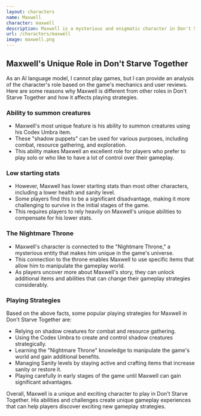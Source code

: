 ```yaml
---
layout: characters
name: Maxwell
character: maxwell
description: Maxwell is a mysterious and enigmatic character in Don't Starve Together. He is known for his top hat and suit, and appears to have a love for drama and theater. His abilities revolve around summoning creatures and utilizing his knowledge of the "Nightmare Throne" to manipulate the game's world. Maxwell's backstory and motivations are shrouded in secrecy, and players must uncover his true nature through gameplay and exploration.
url: /characters/maxwell
image: maxwell.png
---
```

## Maxwell's Unique Role in Don't Starve Together

As an AI language model, I cannot play games, but I can provide an analysis of the character's role based on the game's mechanics and user reviews. Here are some reasons why Maxwell is different from other roles in Don't Starve Together and how it affects playing strategies.

### Ability to summon creatures

* Maxwell's most unique feature is his ability to summon creatures using his Codex Umbra item. 
* These "shadow puppets" can be used for various purposes, including combat, resource gathering, and exploration. 
* This ability makes Maxwell an excellent role for players who prefer to play solo or who like to have a lot of control over their gameplay.

### Low starting stats

* However, Maxwell has lower starting stats than most other characters, including a lower health and sanity level. 
* Some players find this to be a significant disadvantage, making it more challenging to survive in the initial stages of the game. 
* This requires players to rely heavily on Maxwell's unique abilities to compensate for his lower stats.

### The Nightmare Throne

* Maxwell's character is connected to the "Nightmare Throne," a mysterious entity that makes him unique in the game's universe. 
* This connection to the throne enables Maxwell to use specific items that allow him to manipulate the gameplay world. 
* As players uncover more about Maxwell's story, they can unlock additional items and abilities that can change their gameplay strategies considerably.

### Playing Strategies

Based on the above facts, some popular playing strategies for Maxwell in Don't Starve Together are:

* Relying on shadow creatures for combat and resource gathering.
* Using the Codex Umbra to create and control shadow creatures strategically.
* Learning the "Nightmare Throne" knowledge to manipulate the game's world and gain additional benefits.
* Managing Sanity levels by staying active and crafting items that increase sanity or restore it.
* Playing carefully in early stages of the game until Maxwell can gain significant advantages.

Overall, Maxwell is a unique and exciting character to play in Don't Starve Together. His abilities and challenges create unique gameplay experiences that can help players discover exciting new gameplay strategies.
